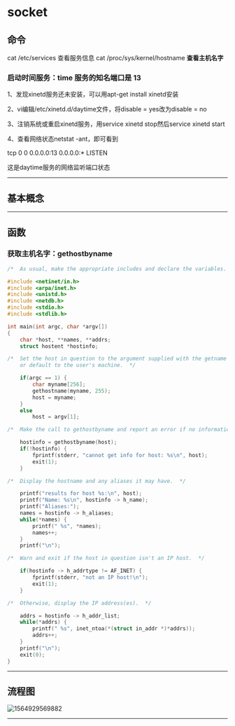 # socket

## 命令

cat /etc/services 查看服务信息
cat /proc/sys/kernel/hostname **查看主机名字**

### 启动时间服务：time 服务的知名端口是 13

1、发现xinetd服务还未安装，可以用apt-get install xinetd安装

2、vi编辑/etc/xinetd.d/daytime文件，将disable = yes改为disable = no

3、注销系统或重启xinetd服务，用service xinetd stop然后service xinetd start

4、查看网络状态netstat -ant，即可看到

tcp        0      0 0.0.0.0:13              0.0.0.0:*               LISTEN

这是daytime服务的网络监听端口状态

------



## 基本概念

------



## 函数



### 获取主机名字：gethostbyname

```cpp
/*  As usual, make the appropriate includes and declare the variables.  */

#include <netinet/in.h>
#include <arpa/inet.h>
#include <unistd.h>
#include <netdb.h>
#include <stdio.h>
#include <stdlib.h>

int main(int argc, char *argv[])
{
    char *host, **names, **addrs;
    struct hostent *hostinfo;

/*  Set the host in question to the argument supplied with the getname call,
    or default to the user's machine.  */

    if(argc == 1) {
        char myname[256];
        gethostname(myname, 255);
        host = myname;
    }
    else
        host = argv[1];

/*  Make the call to gethostbyname and report an error if no information is found.  */

    hostinfo = gethostbyname(host);
    if(!hostinfo) {
        fprintf(stderr, "cannot get info for host: %s\n", host);
        exit(1);
    }

/*  Display the hostname and any aliases it may have.  */

    printf("results for host %s:\n", host);
    printf("Name: %s\n", hostinfo -> h_name);
    printf("Aliases:");
    names = hostinfo -> h_aliases;
    while(*names) {
        printf(" %s", *names);
        names++;
    }
    printf("\n");

/*  Warn and exit if the host in question isn't an IP host.  */

    if(hostinfo -> h_addrtype != AF_INET) {
        fprintf(stderr, "not an IP host!\n");
        exit(1);
    }

/*  Otherwise, display the IP address(es).  */

    addrs = hostinfo -> h_addr_list;
    while(*addrs) {
        printf(" %s", inet_ntoa(*(struct in_addr *)*addrs));
        addrs++;
    }
    printf("\n");
    exit(0);
}


```

------



## 流程图

![1564929569882](C:\Users\hetong\AppData\Roaming\Typora\typora-user-images\1564929569882.png)

------







